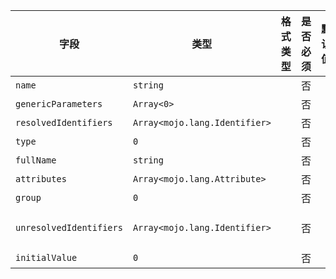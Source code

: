 | 字段 | 类型 | 格式类型 | 是否必须 | 默认值 | 说明 |
|---|---|---|---|---|---|
| `name` | `string` |  | 否 |  |  |
| `genericParameters` | `Array<0>` |  | 否 |  |  |
| `resolvedIdentifiers` | `Array<mojo.lang.Identifier>` |  | 否 |  |  |
| `type` | `0` |  | 否 |  |  |
| `fullName` | `string` |  | 否 |  |
| `attributes` | `Array<mojo.lang.Attribute>` |  | 否 |  |  |
| `group` | `0` |  | 否 |  |  |
| `unresolvedIdentifiers` | `Array<mojo.lang.Identifier>` |  | 否 |  | unresolved identifiers in this file |
| `initialValue` | `0` |  | 否 |  |  |
